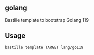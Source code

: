 ## golang
Bastille template to bootstrap Golang 119

## Usage
```shell
bastille template TARGET lang/go119
```
